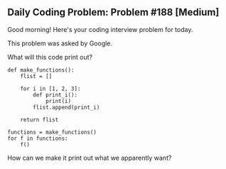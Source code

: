 ## Daily Coding Problem: Problem #188 [Medium]

Good morning! Here's your coding interview problem for today.

This problem was asked by Google.

What will this code print out?

    def make_functions():
        flist = []

        for i in [1, 2, 3]:
            def print_i():
                print(i)
            flist.append(print_i)

        return flist
    
    functions = make_functions()
    for f in functions:
        f()

How can we make it print out what we apparently want?
